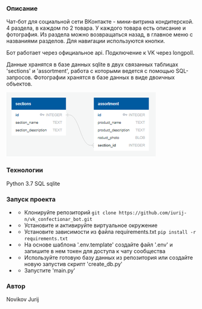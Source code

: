 ### Описание
Чат-бот для социальной сети ВКонтакте - мини-витрина кондитерской. 4 раздела, в каждом по 2 товара. У каждого товара есть описание и фотография. Из раздела можно возвращаться назад, в главное меню с названиями разделов. Для навигации используются кнопки.

Бот работает через официальное api. Подключение к VK через longpoll.

Данные хранятся в базе данных sqlite в двух связанных таблицах 'sections' и 'assortment', работа с которыми ведется с помощью SQL-запросов. Фотографии хранятся в базе данных в виде двоичных объектов.

![ER-диаграмма базы данных](/ER-diagram.png "ER-диаграмма базы данных")

### Технологии
Python 3.7
SQL
sqlite

### Запуск проекта
- - Клонируйте репозиторий
```git clone https://github.com/iurij-n/vk_confectionar_bot.git```

- - Установите и активируйте виртуальное окружение
- - Установите зависимости из файла requirements.txt
``` pip install -r requirements.txt ``` 

- - На основе шаблона '.env.template' создайте файл '.env' и запишите в нем токен для доступа к чату сообщества
- - Используйте готовую базу данных из репозитория или создайте новую запустив скрипт   'create_db.py'
- - Запустите 'main.py'


### Автор
Novikov Jurij